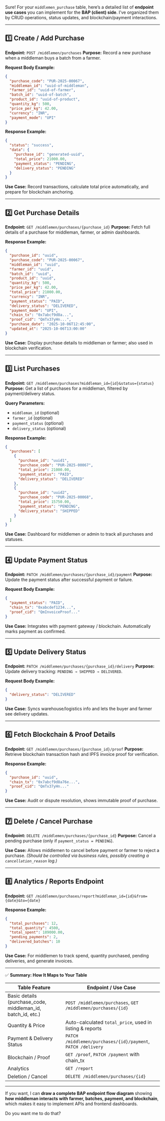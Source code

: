 Sure! For your `middlemen_purchase` table, here’s a detailed list of **endpoint use cases** you can implement for the **BAP (client) side**. I’ve organized them by CRUD operations, status updates, and blockchain/payment interactions.

---

## 1️⃣ **Create / Add Purchase**

**Endpoint:** `POST /middlemen/purchases`
**Purpose:** Record a new purchase when a middleman buys a batch from a farmer.

**Request Body Example:**

```json
{
  "purchase_code": "PUR-2025-00067",
  "middleman_id": "uuid-of-middleman",
  "farmer_id": "uuid-of-farmer",
  "batch_id": "uuid-of-batch",
  "product_id": "uuid-of-product",
  "quantity_kg": 500,
  "price_per_kg": 42.00,
  "currency": "INR",
  "payment_mode": "UPI"
}
```

**Response Example:**

```json
{
  "status": "success",
  "data": {
    "purchase_id": "generated-uuid",
    "total_price": 21000.00,
    "payment_status": "PENDING",
    "delivery_status": "PENDING"
  }
}
```

**Use Case:** Record transactions, calculate total price automatically, and prepare for blockchain anchoring.

---

## 2️⃣ **Get Purchase Details**

**Endpoint:** `GET /middlemen/purchases/{purchase_id}`
**Purpose:** Fetch full details of a purchase for middleman, farmer, or admin dashboards.

**Response Example:**

```json
{
  "purchase_id": "uuid",
  "purchase_code": "PUR-2025-00067",
  "middleman_id": "uuid",
  "farmer_id": "uuid",
  "batch_id": "uuid",
  "product_id": "uuid",
  "quantity_kg": 500,
  "price_per_kg": 42.00,
  "total_price": 21000.00,
  "currency": "INR",
  "payment_status": "PAID",
  "delivery_status": "DELIVERED",
  "payment_mode": "UPI",
  "chain_tx": "0x7abcf9d8a...",
  "proof_cid": "QmTx37yHn...",
  "purchase_date": "2025-10-06T12:45:00",
  "updated_at": "2025-10-06T13:00:00"
}
```

**Use Case:** Display purchase details to middleman or farmer; also used in blockchain verification.

---

## 3️⃣ **List Purchases**

**Endpoint:** `GET /middlemen/purchases?middleman_id={id}&status={status}`
**Purpose:** Get a list of purchases for a middleman, filtered by payment/delivery status.

**Query Parameters:**

* `middleman_id` (optional)
* `farmer_id` (optional)
* `payment_status` (optional)
* `delivery_status` (optional)

**Response Example:**

```json
{
  "purchases": [
    {
      "purchase_id": "uuid1",
      "purchase_code": "PUR-2025-00067",
      "total_price": 21000.00,
      "payment_status": "PAID",
      "delivery_status": "DELIVERED"
    },
    {
      "purchase_id": "uuid2",
      "purchase_code": "PUR-2025-00068",
      "total_price": 15750.00,
      "payment_status": "PENDING",
      "delivery_status": "SHIPPED"
    }
  ]
}
```

**Use Case:** Dashboard for middlemen or admin to track all purchases and statuses.

---

## 4️⃣ **Update Payment Status**

**Endpoint:** `PATCH /middlemen/purchases/{purchase_id}/payment`
**Purpose:** Update the payment status after successful payment or failure.

**Request Body Example:**

```json
{
  "payment_status": "PAID",
  "chain_tx": "0xabcdef1234...",
  "proof_cid": "QmInvoiceProof..."
}
```

**Use Case:** Integrates with payment gateway / blockchain. Automatically marks payment as confirmed.

---

## 5️⃣ **Update Delivery Status**

**Endpoint:** `PATCH /middlemen/purchases/{purchase_id}/delivery`
**Purpose:** Update delivery tracking: `PENDING → SHIPPED → DELIVERED`.

**Request Body Example:**

```json
{
  "delivery_status": "DELIVERED"
}
```

**Use Case:** Syncs warehouse/logistics info and lets the buyer and farmer see delivery updates.

---

## 6️⃣ **Fetch Blockchain & Proof Details**

**Endpoint:** `GET /middlemen/purchases/{purchase_id}/proof`
**Purpose:** Retrieve blockchain transaction hash and IPFS invoice proof for verification.

**Response Example:**

```json
{
  "purchase_id": "uuid",
  "chain_tx": "0x7abcf9d8a76e...",
  "proof_cid": "QmTx37yHn..."
}
```

**Use Case:** Audit or dispute resolution, shows immutable proof of purchase.

---

## 7️⃣ **Delete / Cancel Purchase**

**Endpoint:** `DELETE /middlemen/purchases/{purchase_id}`
**Purpose:** Cancel a pending purchase (only if `payment_status = PENDING`).

**Use Case:** Allows middlemen to cancel before payment or farmer to reject a purchase.
*(Should be controlled via business rules, possibly creating a `cancellation_reason` log.)*

---

## 8️⃣ **Analytics / Reports Endpoint**

**Endpoint:** `GET /middlemen/purchases/report?middleman_id={id}&from={date}&to={date}`

**Response Example:**

```json
{
  "total_purchases": 12,
  "total_quantity": 4500,
  "total_spent": 189000.00,
  "pending_payments": 2,
  "delivered_batches": 10
}
```

**Use Case:** For middlemen to track spend, quantity purchased, pending deliveries, and generate invoices.

---

✅ **Summary: How It Maps to Your Table**

| Table Feature                                               | Endpoint / Use Case                                          |
| ----------------------------------------------------------- | ------------------------------------------------------------ |
| Basic details (purchase_code, middleman_id, batch_id, etc.) | `POST /middlemen/purchases`, `GET /middlemen/purchases/{id}` |
| Quantity & Price                                            | Auto-calculated `total_price`, used in listing & reports     |
| Payment & Delivery Status                                   | `PATCH /middlemen/purchases/{id}/payment`, `PATCH /delivery` |
| Blockchain / Proof                                          | `GET /proof`, `PATCH /payment` with chain_tx                 |
| Analytics                                                   | `GET /report`                                                |
| Deletion / Cancel                                           | `DELETE /middlemen/purchases/{id}`                           |

---

If you want, I can **draw a complete BAP endpoint flow diagram** showing **how middleman interacts with farmer, batches, payment, and blockchain**, which makes it easy to implement APIs and frontend dashboards.

Do you want me to do that?
